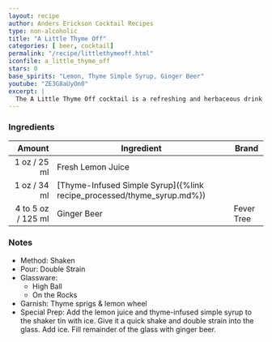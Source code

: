 ```yaml
---
layout: recipe
author: Anders Erickson Cocktail Recipes
type: non-alcoholic
title: "A Little Thyme Off"
categories: [ beer, cocktail]
permalink: "/recipe/littlethymeoff.html"
iconfile: a_little_thyme_off
stars: 0
base_spirits: "Lemon, Thyme Simple Syrup, Ginger Beer"
youtube: "ZE3G8aUyOn0"
excerpt: |
  The A Little Thyme Off cocktail is a refreshing and herbaceous drink that uses a thyme-infused simple syrup as its key ingredient. The syrup adds a subtle, savory flavor to the cocktail, which is then balanced by the tartness of lemon juice and the effervescence of ginger beer.
---
```


### Ingredients

|    Amount | Ingredient                                                   | Brand      |
| --------: | ------------------------------------------------------------ | ---------- |
|      1 oz / 25 ml | Fresh Lemon Juice                                            |
|      1 oz / 34 ml | [Thyme-Infused Simple Syrup]({%link recipe_processed/thyme_syrup.md%}) |
| 4 to 5 oz / 125 ml | Ginger Beer                                                  | Fever Tree |

### Notes

- Method: Shaken
- Pour: Double Strain
- Glassware:
  - High Ball
  - On the Rocks
- Garnish: Thyme sprigs & lemon wheel
- Special Prep: Add the lemon juice and thyme-infused simple syrup to the shaker tin with ice. Give it a quick shake and double strain into the glass. Add ice. Fill remainder of the glass with ginger beer.
